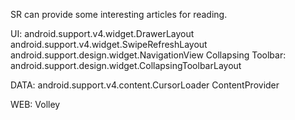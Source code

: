 SR can provide some interesting articles for reading.

UI: 
    android.support.v4.widget.DrawerLayout
    android.support.v4.widget.SwipeRefreshLayout
    android.support.design.widget.NavigationView
    Collapsing Toolbar: android.support.design.widget.CollapsingToolbarLayout

DATA: 
    android.support.v4.content.CursorLoader
    ContentProvider

WEB: Volley


